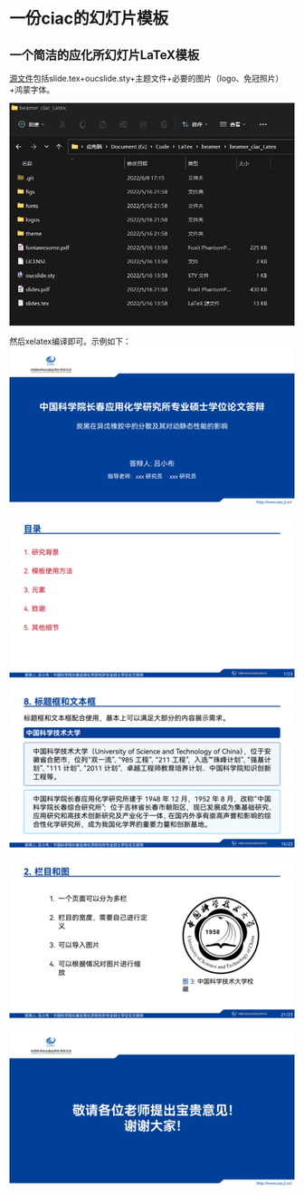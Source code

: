 # 一份ciac的幻灯片模板


## 一个简洁的应化所幻灯片LaTeX模板

[源文件](https://github.com/Masterlvov/ciac_beamer)包括slide.tex+oucslide.sty+主题文件+必要的图片（logo、免冠照片）+鸿蒙字体。

![image-beamer](文件包含.png)

然后xelatex编译即可。示例如下：
![image-beamer0](微信图片_20220608213818.png)

![image-beamer1](微信图片_20220608213819.png)

![image-beamer2](微信图片_20220608213820.png)

![image-beamer3](微信图片_20220608213821.png)

![image-beamer4](微信图片_20220608213822.png)

<!--more-->


